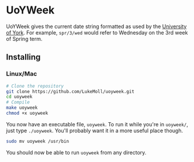 # UoYWeek
UoYWeek gives the current date string formatted as used by the [University of York](https://www.york.ac.uk/). For example, `spr/3/wed` would refer to Wednesday on the 3rd week of Spring term.

## Installing
### Linux/Mac
```bash
# Clone the repository
git clone https://github.com/LukeMoll/uoyweek.git
cd uoyweek
# Compile
make uoyweek
chmod +x uoyweek
```
You now have an executable file, `uoyweek`. To run it while you're in `uoyweek/`, just type `./uoyweek`. You'll probably want it in a more useful place though.
```bash
sudo mv uoyweek /usr/bin
```
You should now be able to run `uoyweek` from any directory.

<!-- TODO Windows instructions -->
